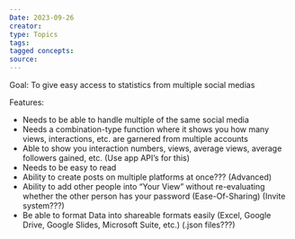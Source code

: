 ```yaml
---
Date: 2023-09-26
creator: 
type: Topics
tags: 
tagged concepts: 
source:
---
```

Goal: To give easy access to statistics from multiple social medias

Features: 
- Needs to be able to handle multiple of the same social media
- Needs a combination-type function where it shows you how many views, interactions, etc. are garnered from multiple accounts
- Able to show you interaction numbers, views, average views, average followers gained, etc. (Use app API’s for this)
- Needs to be easy to read
- Ability to create posts on multiple platforms at once??? (Advanced)
- Ability to add other people into “Your View” without re-evaluating whether the other person has your password (Ease-Of-Sharing) (Invite system???)
- Be able to format Data into shareable formats easily (Excel, Google Drive, Google Slides, Microsoft Suite, etc.) (.json files???)